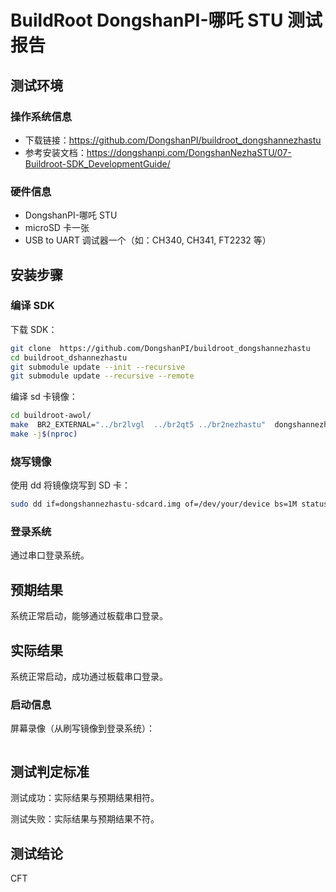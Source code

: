 # BuildRoot DongshanPI-哪吒 STU 测试报告

## 测试环境

### 操作系统信息

- 下载链接：https://github.com/DongshanPI/buildroot_dongshannezhastu
- 参考安装文档：https://dongshanpi.com/DongshanNezhaSTU/07-Buildroot-SDK_DevelopmentGuide/

### 硬件信息

- DongshanPI-哪吒 STU
- microSD 卡一张
- USB to UART 调试器一个（如：CH340, CH341, FT2232 等）

## 安装步骤

### 编译 SDK

下载 SDK：
```bash
git clone  https://github.com/DongshanPI/buildroot_dongshannezhastu
cd buildroot_dshannezhastu
git submodule update --init --recursive
git submodule update --recursive --remote
```

编译 sd 卡镜像：
```bash
cd buildroot-awol/
make  BR2_EXTERNAL="../br2lvgl  ../br2qt5 ../br2nezhastu"  dongshannezhastu_sdcard_core_defconfig
make -j$(nproc)
```

### 烧写镜像

使用 dd 将镜像烧写到 SD 卡：
```bash
sudo dd if=dongshannezhastu-sdcard.img of=/dev/your/device bs=1M status=progress
```

### 登录系统

通过串口登录系统。

## 预期结果

系统正常启动，能够通过板载串口登录。

## 实际结果

系统正常启动，成功通过板载串口登录。

### 启动信息


屏幕录像（从刷写镜像到登录系统）：

```log
```


## 测试判定标准

测试成功：实际结果与预期结果相符。

测试失败：实际结果与预期结果不符。

## 测试结论

CFT